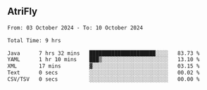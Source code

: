 ## AtriFly

<!--START_SECTION:waka-->

```txt
From: 03 October 2024 - To: 10 October 2024

Total Time: 9 hrs

Java      7 hrs 32 mins   █████████████████████░░░░   83.73 %
YAML      1 hr 10 mins    ███▒░░░░░░░░░░░░░░░░░░░░░   13.10 %
XML       17 mins         ▓░░░░░░░░░░░░░░░░░░░░░░░░   03.15 %
Text      0 secs          ░░░░░░░░░░░░░░░░░░░░░░░░░   00.02 %
CSV/TSV   0 secs          ░░░░░░░░░░░░░░░░░░░░░░░░░   00.00 %
```

<!--END_SECTION:waka-->

